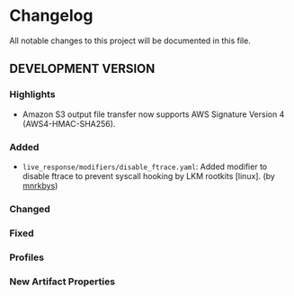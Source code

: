 # Changelog

All notable changes to this project will be documented in this file.  

## DEVELOPMENT VERSION

### Highlights

- Amazon S3 output file transfer now supports AWS Signature Version 4 (AWS4-HMAC-SHA256).

### Added

- `live_response/modifiers/disable_ftrace.yaml`: Added modifier to disable ftrace to prevent syscall hooking by LKM rootkits [linux]. (by [mnrkbys](https://github.com/mnrkbys))

### Changed

### Fixed

### Profiles

### New Artifact Properties
